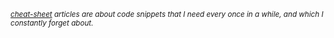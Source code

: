 <small class='hint'>*[cheat-sheet](/tag/cheat-sheet/) articles are about code
snippets that I need every once in a while, and which I constantly forget
about.*</small>
